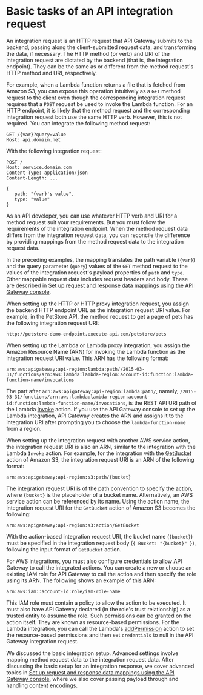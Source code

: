 # Basic tasks of an API integration request<a name="integration-request-basic-setup"></a>

 An integration request is an HTTP request that API Gateway submits to the backend, passing along the client\-submitted request data, and transforming the data, if necessary\. The HTTP method \(or verb\) and URI of the integration request are dictated by the backend \(that is, the integration endpoint\)\. They can be the same as or different from the method request's HTTP method and URI, respectively\. 

For example, when a Lambda function returns a file that is fetched from Amazon S3, you can expose this operation intuitively as a `GET` method request to the client even though the corresponding integration request requires that a `POST` request be used to invoke the Lambda function\. For an HTTP endpoint, it is likely that the method request and the corresponding integration request both use the same HTTP verb\. However, this is not required\. You can integrate the following method request: 

```
GET /{var}?query=value
Host: api.domain.net
```

With the following integration request: 

```
POST /
Host: service.domain.com
Content-Type: application/json
Content-Length: ...

{
   path: "{var}'s value",
   type: "value"
}
```

 As an API developer, you can use whatever HTTP verb and URI for a method request suit your requirements\. But you must follow the requirements of the integration endpoint\. When the method request data differs from the integration request data, you can reconcile the difference by providing mappings from the method request data to the integration request data\. 

In the preceding examples, the mapping translates the path variable \(`{var}`\) and the query parameter \(`query`\) values of the `GET` method request to the values of the integration request's payload properties of `path` and `type`\. Other mappable request data includes request headers and body\. These are described in [Set up request and response data mappings using the API Gateway console](how-to-method-settings-execution-console.md)\. 

When setting up the HTTP or HTTP proxy integration request, you assign the backend HTTP endpoint URL as the integration request URI value\. For example, in the PetStore API, the method request to get a page of pets has the following integration request URI: 

```
http://petstore-demo-endpoint.execute-api.com/petstore/pets
```

When setting up the Lambda or Lambda proxy integration, you assign the Amazon Resource Name \(ARN\) for invoking the Lambda function as the integration request URI value\. This ARN has the following format:

```
arn:aws:apigateway:api-region:lambda:path//2015-03-31/functions/arn:aws:lambda:lambda-region:account-id:function:lambda-function-name/invocations
```

The part after `arn:aws:apigateway:api-region:lambda:path/`, namely, `/2015-03-31/functions/arn:aws:lambda:lambda-region:account-id:function:lambda-function-name/invocations`, is the REST API URI path of the Lambda [Invoke](https://docs.aws.amazon.com/lambda/latest/dg/API_Invoke.html) action\. If you use the API Gateway console to set up the Lambda integration, API Gateway creates the ARN and assigns it to the integration URI after prompting you to choose the `lambda-function-name` from a region\. 

When setting up the integration request with another AWS service action, the integration request URI is also an ARN, similar to the integration with the Lambda `Invoke` action\. For example, for the integration with the [GetBucket](https://docs.aws.amazon.com/AmazonS3/latest/API/RESTBucketGET.html) action of Amazon S3, the integration request URI is an ARN of the following format:

```
arn:aws:apigateway:api-region:s3:path/{bucket}
```

The integration request URI is of the path convention to specify the action, where `{bucket}` is the placeholder of a bucket name\. Alternatively, an AWS service action can be referenced by its name\. Using the action name, the integration request URI for the `GetBucket` action of Amazon S3 becomes the following:

```
arn:aws:apigateway:api-region:s3:action/GetBucket
```

With the action\-based integration request URI, the bucket name \(`{bucket}`\) must be specified in the integration request body \(`{ Bucket: "{bucket}" }`\), following the input format of `GetBucket` action\. 

For AWS integrations, you must also configure [credentials](https://docs.aws.amazon.com/apigateway/latest/api/API_Integration.html#credentials) to allow API Gateway to call the integrated actions\. You can create a new or choose an existing IAM role for API Gateway to call the action and then specify the role using its ARN\. The following shows an example of this ARN: 

```
arn:aws:iam::account-id:role/iam-role-name
```

This IAM role must contain a policy to allow the action to be executed\. It must also have API Gateway declared \(in the role's trust relationship\) as a trusted entity to assume the role\. Such permissions can be granted on the action itself\. They are known as resource\-based permissions\. For the Lambda integration, you can call the Lambda's [addPermission](https://docs.aws.amazon.com/lambda/latest/dg/API_AddPermission.html) action to set the resource\-based permissions and then set `credentials` to null in the API Gateway integration request\.

We discussed the basic integration setup\. Advanced settings involve mapping method request data to the integration request data\. After discussing the basic setup for an integration response, we cover advanced topics in [Set up request and response data mappings using the API Gateway console](how-to-method-settings-execution-console.md), where we also cover passing payload through and handling content encodings\.